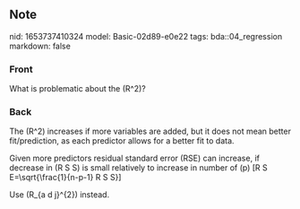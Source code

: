 ## Note
nid: 1653737410324
model: Basic-02d89-e0e22
tags: bda::04_regression
markdown: false

### Front
What is problematic about the \(R^2\)?

### Back
The \(R^2\) increases if more variables are added, but it does not mean better fit/prediction, as each predictor allows for a better fit to data.

Given more predictors residual standard error (RSE) can increase, if decrease in \(R S S\) is small relatively to increase in number of \(p\)
\[R S E=\sqrt{\frac{1}{n-p-1} R S S}\]

Use \(R_{a d j}^{2}\) instead.
